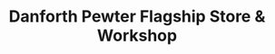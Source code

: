---
title: "Danforth Pewter Flagship Store & Workshop"
url: /middlebury/danforth-pewter-flagship-store-und-workshop/
shop: Andenken
---